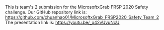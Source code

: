 This is team's 2 submission for the  MicrosoftxGrab FRSP 2020 Safety challenge.
Our GitHub repository link is: https://github.com/chuanhao01/MicrosoftxGrab_FRSP2020_Safety_Team_2
The presentation link is: https://youtu.be/_o42vUvuNcU